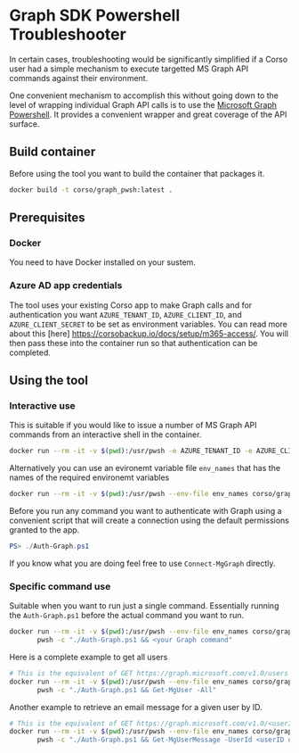 # Graph SDK Powershell Troubleshooter

In certain cases, troubleshooting would be significantly simplified if a Corso
user had a simple mechanism to execute targetted MS Graph API commands against
their environment.

One convenient mechanism to accomplish this without going down to the level of
wrapping individual Graph API calls is to use the
[Microsoft Graph Powershell](https://learn.microsoft.com/en-us/powershell/microsoftgraph/overview?view=graph-powershell-1.0).
It provides a convenient wrapper and great coverage of the API surface.

## Build container

Before using the tool you want to build the container that packages it.

```sh
docker build -t corso/graph_pwsh:latest .
```

## Prerequisites

### Docker

You need to have Docker installed on your sustem. 

### Azure AD app credentials

The tool uses your existing Corso app to make Graph calls and for authentication
you want `AZURE_TENANT_ID`, `AZURE_CLIENT_ID`, and `AZURE_CLIENT_SECRET` to be
set as environment variables. You can read more about this [here] https://corsobackup.io/docs/setup/m365-access/.
You will then pass these into the container run so that authentication can be completed.

## Using the tool

### Interactive use

This is suitable if you would like to issue a number of MS Graph API commands from an
interactive shell in the container.

```sh
docker run --rm -it -v $(pwd):/usr/pwsh -e AZURE_TENANT_ID -e AZURE_CLIENT_ID -e AZURE_CLIENT_SECRET corso/graph_pwsh pwsh
```

Alternatively you can use an evironemt variable file `env_names` that has the names of the required environemt variables

```sh
docker run --rm -it -v $(pwd):/usr/pwsh --env-file env_names corso/graph_pwsh pwsh
```

Before you run any command you want to authenticate with Graph using a convenient script
that will create a connection using the default permissions granted to the app.

```powershell
PS> ./Auth-Graph.ps1
```

If you know what you are doing feel free to use `Connect-MgGraph` directly.

### Specific command use

Suitable when you want to run just a single command. Essentially running the `Auth-Graph.ps1` 
before the actual command you want to run.

```sh
docker run --rm -it -v $(pwd):/usr/pwsh --env-file env_names corso/graph_pwsh \
       pwsh -c "./Auth-Graph.ps1 && <your Graph command"
```

Here is a complete example to get all users

```sh
# This is the equivalent of GET https://graph.microsoft.com/v1.0/users
docker run --rm -it -v $(pwd):/usr/pwsh --env-file env_names corso/graph_pwsh \
       pwsh -c "./Auth-Graph.ps1 && Get-MgUser -All"
```

Another example to retrieve an email message for a given user by ID.

```sh
# This is the equivalent of GET https://graph.microsoft.com/v1.0/<userID>/messages/<messageId>
docker run --rm -it -v $(pwd):/usr/pwsh --env-file env_names corso/graph_pwsh \
       pwsh -c "./Auth-Graph.ps1 && Get-MgUserMessage -UserId <userID or UPN> -MessageID <messageID>"
```
